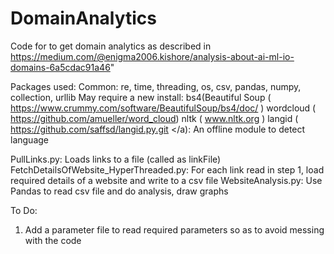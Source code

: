 # DomainAnalytics
Code for to get domain analytics as described in <a>https://medium.com/@enigma2006.kishore/analysis-about-ai-ml-io-domains-6a5cdac91a46" </a>

Packages used:
   Common: re, time, threading, os, csv, pandas, numpy, collection, urllib
   May require a new install:
    bs4(Beautiful Soup (<a> https://www.crummy.com/software/BeautifulSoup/bs4/doc/ </a>)
    wordcloud (<a> https://github.com/amueller/word_cloud</a>)
    nltk (<a> www.nltk.org </a>)
    langid (<a> https://github.com/saffsd/langid.py.git </a): An offline module to detect language
    
   

PullLinks.py: Loads links to a file (called as linkFile)
FetchDetailsOfWebsite_HyperThreaded.py: For each link read in step 1, load required details of a website and write to a csv file
WebsiteAnalysis.py: Use Pandas to read csv file and do analysis, draw graphs


To Do:
  1. Add a parameter file to read required parameters so as to avoid messing with the code



